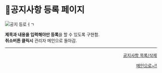 # 📌공지사항 등록 페이지   

![공지 등로ㅓㄱ](https://user-images.githubusercontent.com/88878686/182356149-efab0570-ac05-4956-af0c-aee12ac34650.JPG)   

**제목과 내용을 입력해야만 등록**을 할 수 있도록 구현함.  
**취소버튼 클릭시** 관리자 메인으로 돌아감.

***
<div align="right">   
  
[공지사항 목록/삭제](https://github.com/Runu09/finalproject/blob/main/%EA%B5%AC%ED%98%84%EC%84%A4%EB%AA%85/%EA%B3%B5%EC%A7%80%EC%82%AC%ED%95%AD%20%EB%AA%A9%EB%A1%9D%26%EC%82%AD%EC%A0%9C.md)
  
[메인으로~!!](https://github.com/Runu09/finalproject/blob/main/%EA%B5%AC%ED%98%84%EC%84%A4%EB%AA%85/%EA%B4%80%EB%A6%AC%EC%9E%90%20%EB%A9%94%EC%9D%B8.md)   

</div>
